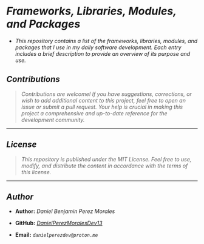 <!-- Author: Daniel Benjamin Perez Morales -->
<!-- GitHub: https://github.com/DanielPerezMoralesDev13 -->
<!-- Email: danielperezdev@proton.me -->

# ***Frameworks, Libraries, Modules, and Packages***

- *This repository contains a list of the frameworks, libraries, modules, and packages that I use in my daily software development. Each entry includes a brief description to provide an overview of its purpose and use.*

## ***Contributions***

> *Contributions are welcome! If you have suggestions, corrections, or wish to add additional content to this project, feel free to open an issue or submit a pull request. Your help is crucial in making this project a comprehensive and up-to-date reference for the development community.*

---

## ***License***

> *This repository is published under the MIT License. Feel free to use, modify, and distribute the content in accordance with the terms of this license.*

---

## ***Author***

- **Author:** *Daniel Benjamin Perez Morales*

- **GitHub:** *[DanielPerezMoralesDev13](https://github.com/DanielPerezMoralesDev13 "https://github.com/DanielPerezMoralesDev13")*

- **Email:** *`danielperezdev@proton.me`*
